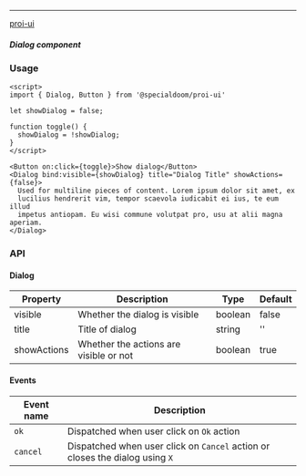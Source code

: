 ---

[proi-ui](https://github.com/specialdoom/proi-ui)

##### Dialog component

### Usage

```sveltehtml
<script>
import { Dialog, Button } from '@specialdoom/proi-ui'

let showDialog = false;

function toggle() {
  showDialog = !showDialog;
}
</script>

<Button on:click={toggle}>Show dialog</Button>
<Dialog bind:visible={showDialog} title="Dialog Title" showActions={false}>
  Used for multiline pieces of content. Lorem ipsum dolor sit amet, ex
  lucilius hendrerit vim, tempor scaevola iudicabit ei ius, te eum illud
  impetus antiopam. Eu wisi commune volutpat pro, usu at alii magna aperiam.
</Dialog>
```

### API

#### Dialog

| Property    | Description                            | Type    | Default |
| ----------- | -------------------------------------- | ------- | ------- |
| visible     | Whether the dialog is visible          | boolean | false   |
| title       | Title of dialog                        | string  | ''      |
| showActions | Whether the actions are visible or not | boolean | true    |


#### Events
| Event name | Description                                                                  |
| ---------- | ---------------------------------------------------------------------------- |
| `ok`       | Dispatched when user click on `Ok` action                                    |
| `cancel`   | Dispatched when user click on `Cancel` action or closes the dialog using `X` |


